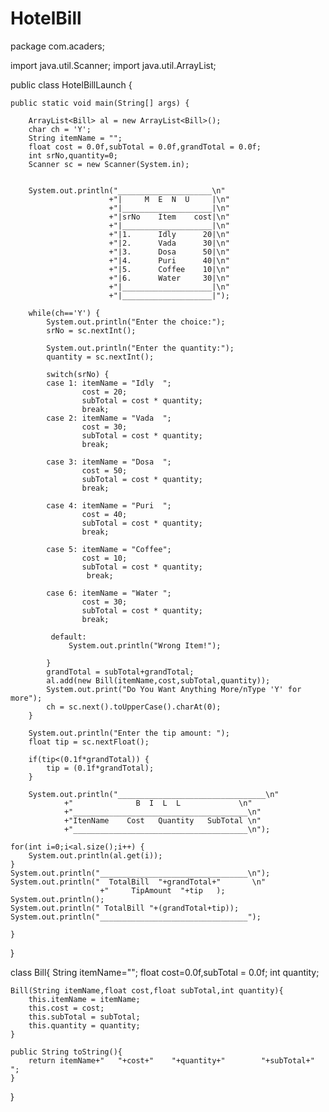 # HotelBill

package com.acaders;

import java.util.Scanner;
import java.util.ArrayList;

public class HotelBillLaunch { 

	public static void main(String[] args) {

		ArrayList<Bill> al = new ArrayList<Bill>();
		char ch = 'Y';
		String itemName = "";
		float cost = 0.0f,subTotal = 0.0f,grandTotal = 0.0f;
		int srNo,quantity=0;
		Scanner sc = new Scanner(System.in);
		
		
		System.out.println("_____________________\n"
		                  +"|     M  E  N  U     |\n"
		                  +"|____________________|\n"
		                  +"|srNo    Item    cost|\n"
                          +"|____________________|\n"
		                  +"|1.      Idly      20|\n"
                          +"|2.      Vada      30|\n"
		                  +"|3.      Dosa      50|\n"
                          +"|4.      Puri      40|\n"
		                  +"|5.      Coffee    10|\n"
                          +"|6.      Water     30|\n"
                          +"|____________________|\n"
                          +"|____________________|");
		
		while(ch=='Y') {
			System.out.println("Enter the choice:");
			srNo = sc.nextInt();
			
			System.out.println("Enter the quantity:");
			quantity = sc.nextInt();
			
			switch(srNo) {
			case 1: itemName = "Idly  ";
			        cost = 20;
			        subTotal = cost * quantity;
			        break;
			case 2: itemName = "Vada  ";
	                cost = 30;
	                subTotal = cost * quantity;
	                break;
	        
			case 3: itemName = "Dosa  ";
	                cost = 50;
	                subTotal = cost * quantity;
	                break;
	        
			case 4: itemName = "Puri  ";
	                cost = 40;
	                subTotal = cost * quantity;
	                break;
	        
			case 5: itemName = "Coffee";
	                cost = 10;
	                subTotal = cost * quantity;
	                 break;
	        
			case 6: itemName = "Water ";
	                cost = 30;
	                subTotal = cost * quantity;
	                break;
	        
	         default:
	        	 System.out.println("Wrong Item!");       	 
	            
			}
			grandTotal = subTotal+grandTotal;
			al.add(new Bill(itemName,cost,subTotal,quantity));
			System.out.print("Do You Want Anything More/nType 'Y' for more");
			ch = sc.next().toUpperCase().charAt(0);
		}
		
		System.out.println("Enter the tip amount: ");
		float tip = sc.nextFloat();
		
		if(tip<(0.1f*grandTotal)) {
			tip = (0.1f*grandTotal);
		}
		
		System.out.println("_________________________________\n"
                +"              B  I  L  L             \n"
                +"_______________________________________\n"
                +"ItenName    Cost   Quantity   SubTotal \n"
                +"_______________________________________\n");
		
	for(int i=0;i<al.size();i++) {
		System.out.println(al.get(i));	
	}
	System.out.println("_________________________________\n");
	System.out.println("  TotalBill  "+grandTotal+"       \n"
			            +"     TipAmount  "+tip   );
	System.out.println();
	System.out.println(" TotalBill "+(grandTotal+tip));
	System.out.println("_________________________________");

	}
}
 
class Bill{
	String itemName="";
	float cost=0.0f,subTotal = 0.0f;
	int quantity;
	
	Bill(String itemName,float cost,float subTotal,int quantity){
		this.itemName = itemName;
		this.cost = cost;
		this.subTotal = subTotal;
		this.quantity = quantity;
	}
	
	public String toString(){
		return itemName+"   "+cost+"    "+quantity+"        "+subTotal+"   ";
	}
}
